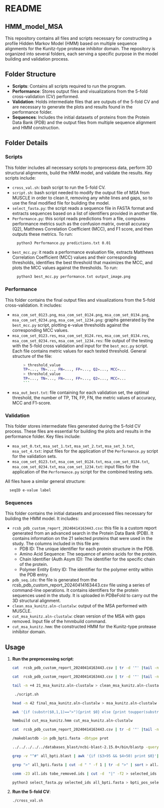 # README

## HMM_model_MSA

This repository contains all files and scripts necessary for constructing a profile Hidden Markov Model (HMM) based on multiple sequence alignments for the Kunitz-type protease inhibitor domain. The repository is organized into several folders, each serving a specific purpose in the model building and validation process.

## Folder Structure

- **Scripts**: Contains all scripts required to run the program.
- **Performance**: Stores output files and visualizations from the 5-fold cross-validation (CV) performed.
- **Validation**: Holds intermediate files that are outputs of the 5-fold CV and are necessary to generate the plots and results found in the performance folder.
- **Sequences**: Includes the initial datasets of proteins from the Protein Data Bank (PDB) and the output files from multiple sequence alignment and HMM construction.

## Folder Details

### Scripts
This folder includes all necessary scripts to preprocess data, perform 3D structural alignments, build the HMM model, and validate the results. Key scripts include:

- `cross_val.sh`: bash script to run the 5-fold CV.
- `script.sh`: bash script needed to modify the output file of MSA from MUSCLE in order to clean it, removing any white lines and gaps, so to use the final modified file for building the model.
- `select_fasta.py`: the script reads a sequence file in FASTA format and extracts sequences based on a list of identifiers provided in another file.
- `Performance.py`: this script reads predictions from a file, computes performance metrics such as the confusion matrix, overall accuracy (Q2), Matthews Correlation Coefficient (MCC), and F1 score, and then outputs these metrics.
  To run:
   ```sh
     python3 Performance.py predictions.txt 0.01
   ``` 
- `best_mcc.py`: it reads a performance evaluation file, extracts Matthews Correlation Coefficient (MCC) values and their corresponding thresholds, identifies the best threshold that maximizes the MCC, and plots the MCC values against the thresholds.
  To run:
   ```sh
     python3 best_mcc.py performance.txt output_image.png
   ```

### Performance
This folder contains the final output files and visualizations from the 5-fold cross-validation. It includes:

- `msa_com_set_0123.png`, `msa_com_set_0124.png`, `msa_com_set_0134.png`, `msa_com_set_0234.png`, `msa_com_set_1234.png`: graphs generated by the `best_mcc.py` script, plotting e-value thresholds against the corresponding MCC values. 
- `msa_com_set_0123.res`, `msa_com_set_0124.res`, `msa_com_set_0134.res`, `msa_com_set_0234.res`, `msa_com_set_1234.res`: file output of the testing with the 5-fold cross validation and input for the `best_mcc.py` script. Each file contains metric values for each tested threshold.
     General structure of the file:
  	```sh
         > threshold_value
         TP=..., TN=..., FN=..., FP=..., Q2=..., MCC=...
         > threshold_value
         TP=..., TN=..., FN=..., FP=..., Q2=..., MCC=...
         ```
- `msa_out_best.txt`: file containing for each validation set, the optimal threshold, the number of TP, TN, FP, FN, the metric values of accuracy, MCC and F1-score.

### Validation
This folder stores intermediate files generated during the 5-fold CV process. These files are essential for building the plots and results in the performance folder. Key files include:

- `msa_set_0.txt`, `msa_set_1.txt`, `msa_set_2.txt`, `msa_set_3.txt`, `msa_set_4.txt`: input files for the application of the `Performance.py` script for the validation sets. 
- `msa_com_set_0123.txt`, `msa_com_set_0124.txt`, `msa_com_set_0134.txt`, `msa_com_set_0234.txt`, `msa_com_set_1234.txt`: input files for the application of the `Performance.py` script for the combined testing sets. 

All files have a similar general structure:
   ```sh
     seqID e-value label
   ```



### Sequences
This folder contains the initial datasets and processed files necessary for building the HMM model. It includes:

- `rcsb_pdb_custom_report_20240414163443.csv`: this file is a custom report generated from an advanced search in the Protein Data Bank (PDB). It contains information on the 21 selected proteins that were used in the study. The columns included in this file are:
   - PDB ID: The unique identifier for each protein structure in the PDB.
   - Amino Acid Sequence: The sequence of amino acids for the protein.
   - Chain Identifier (Auth Asym ID): The identifier for the specific chain of the protein.
   - Polymer Entity Entry ID: The identifier for the polymer entity within the PDB entry.
- `pdb_seq.ids`: the file is generated from the rcsb_pdb_custom_report_20240414163443.csv file using a series of command-line operations. It contains identifiers for the protein sequences used in the study. It is uploaded in PDBeFold to carry out the 3D structural alignment.
- `clean_msa_kunitz.aln-clustalw`: output of the MSA performed with MUSCLE.
- `cut_msa_kunitz.aln-clustalw`: clean version of the MSA with gaps removed. Input file of the hmmbuild command.
- `cut_msa_kunitz.hmm`: the constructed HMM for the Kunitz-type protease inhibitor domain.
  

## Usage

1. **Run the preprocessing script**:
   ```sh
   cat  rcsb_pdb_custom_report_20240414163443.csv | tr -d '"' |tail -n +3|awk -F "," '{if ($1!="") {print ">"$5"_"$3"\n"$2}}' > pdb_seq.fasta 

   cat  rcsb_pdb_custom_report_20240414163443.csv | tr -d '"' |tail -n +3|awk -F "," '{if ($1!="") {print $5":"$3}}' > pdb_seq.ids 

   tail -n +4 21_msa_kunitz.aln-clustalw > clean_msa_kunitz.aln-clustalw  # remove the header and the white lines 
   
	./script.sh

   head -n 42 final_msa_kunitz.aln-clustalw > msa_kunitz.aln-clustalw # remove last 2 lines that are white

   awk '{if (substr($0,1,1)==">"){print $0} else {print toupper(substr($0,19,60))}}' msa_kunitz.aln-clustalw > cut_msa_kunitz.aln-clustalw

   hmmbuild cut_msa_kunitz.hmm cut_msa_kunitz.aln-clustalw

   cat  rcsb_pdb_custom_report_20240414163443.csv | tr -d '"' |tail -n +3|awk -F "," '{if ($1!="") {print ">"$5"_"$3; print $2}}' > pdb_bpti.fasta

   /makeblastdb -in pdb_bpti.fasta -dbtype prot

   ../../../../../databases_blast/ncbi-blast-2.15.0+/bin/blastp -query all_bpti.fasta -db pdb_bpti.fasta -out al  -outfmt 7 &

   grep -v "^#" all_bpti.blast | awk '{if ($3>95 && $4>50) print $0}'|cut -f 1 | sort -u > tobe_removed.ids.1

   grep ">" all_bpti.fasta | cut -d " " -f 1 | tr -d ">" | sort > all.ids

   comm -23 all.ids tobe_removed.ids | cut -d  "|" -f2 > selected_ids
   
   python3 select_fasta.py selected_ids all_bpti.fasta > bpti_pos_selected.fasta

   ```

2. **Run the 5-fold CV**:
   ```sh
   ./cross_val.sh
   ```
